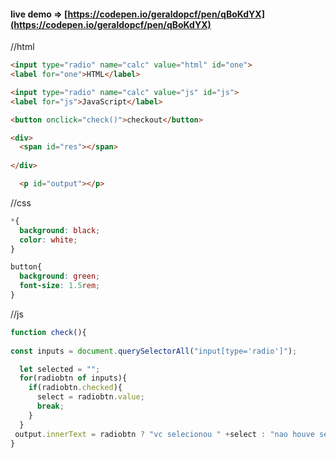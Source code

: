 #### live demo => [https://codepen.io/geraldopcf/pen/qBoKdYX](https://codepen.io/geraldopcf/pen/qBoKdYX)

//html
```html
<input type="radio" name="calc" value="html" id="one">
<label for="one">HTML</label>

<input type="radio" name="calc" value="js" id="js">
<label for="js">JavaScript</label>

<button onclick="check()">checkout</button>

<div>
  <span id="res"></span>
  
</div>

  <p id="output"></p>
```

//css
```css
*{
  background: black;
  color: white;
}

button{
  background: green;
  font-size: 1.5rem;
}
```



//js

```js
function check(){
 
const inputs = document.querySelectorAll("input[type='radio']");

  let selected = "";
  for(radiobtn of inputs){
    if(radiobtn.checked){
      select = radiobtn.value;
      break;
    }
  }
 output.innerText = radiobtn ? "vc selecionou " +select : "nao houve selação";
}
  


```